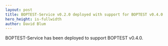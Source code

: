 ```yaml
---
layout: post
title: BOPTEST-Service v0.2.0 deployed with support for BOPTEST v0.4.0
hero_height: is-fullwidth
author: David Blum
---
```


BOPTEST-Service has been deployed to support BOPTEST v0.4.0.
